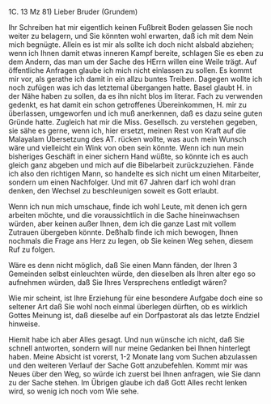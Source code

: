  1C. 13 Mz 81)
Lieber Bruder (Grundem)

Ihr Schreiben hat mir eigentlich keinen Fußbreit Boden gelassen Sie noch weiter zu belagern, und Sie könnten wohl erwarten, daß ich mit dem Nein mich begnügte. Allein es ist mir als sollte ich doch nicht alsbald abziehen; wenn ich Ihnen damit etwas inneren Kampf bereite, schlagen Sie es eben zu dem Andern, das man um der Sache des HErrn willen eine Weile trägt. 
Auf öffentliche Anfragen glaube ich mich nicht einlassen zu sollen. Es kommt mir vor, als gerathe ich damit in ein allzu buntes Treiben. 
Dagegen wollte ich noch zufügen was ich das letztemal übergangen hatte. Basel glaubt H. in der Nähe haben zu sollen, da es ihn nicht blos im literar. Fach zu verwenden gedenkt, es hat damit ein schon getroffenes Übereinkommen, H. mir zu überlassen, umgeworfen und ich muß anerkennen, daß es dazu seine guten Gründe hatte. Zugleich hat mir die Miss. Gesellsch. zu verstehen gegeben, sie sähe es gerne, wenn ich, hier ersetzt, meinen Rest von Kraft auf die Malayalam Übersetzung des AT. rücken wollte, was auch mein Wunsch wäre und vielleicht ein Wink von oben sein könnte. Wenn ich nun mein bisheriges Geschäft in einer sichern Hand wüßte, so könnte ich es auch gleich ganz abgeben und mich auf die Bibelarbeit zurückzuziehen. Fände ich also den richtigen Mann, so handelte es sich nicht um einen Mitarbeiter, sondern um einen Nachfolger. Und mit 67 Jahren darf ich wohl dran denken, den Wechsel zu beschleunigen soweit es Gott erlaubt.

Wenn ich nun mich umschaue, finde ich wohl Leute, mit denen ich gern arbeiten möchte, und die voraussichtlich in die Sache hineinwachsen würden, aber keinen außer Ihnen, dem ich die ganze Last mit vollem Zutrauen übergeben könnte. Deßhalb finde ich mich bewogen, Ihnen nochmals die Frage ans Herz zu legen, ob Sie keinen Weg sehen, diesem Ruf zu folgen.

Wäre es denn nicht möglich, daß Sie einen Mann fänden, der Ihren 3 Gemeinden selbst einleuchten würde, den dieselben als Ihren alter ego so aufnehmen würden, daß Sie Ihres Versprechens entledigt wären?

Wie mir scheint, ist Ihre Erziehung für eine besondere Aufgabe doch eine so seltener Art daß Sie wohl noch einmal überlegen dürften, ob es wirklich Gottes Meinung ist, daß dieselbe auf ein Dorfpastorat als das letzte Endziel hinweise.

Hiemit habe ich aber Alles gesagt. Und nun wünsche ich nicht, daß Sie schnell antworten, sondern will nur meine Gedanken bei Ihnen hinterlegt haben. Meine Absicht ist vorerst, 1-2 Monate lang vom Suchen abzulassen und den weiteren Verlauf der Sache Gott anzubefehlen. Kommt mir was Neues über den Weg, so würde ich zuerst bei Ihnen anfragen, wie Sie dann zu der Sache stehen. Im Übrigen glaube ich daß Gott Alles recht lenken wird, so wenig ich noch vom Wie sehe.
